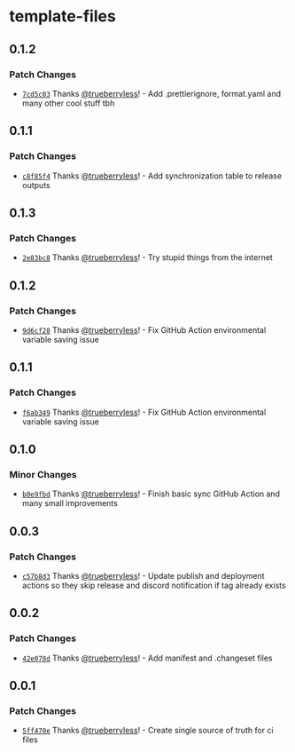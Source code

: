 # template-files

## 0.1.2

### Patch Changes

- [`7cd5c03`](https://github.com/trueberryless-org/template-files/commit/7cd5c0306fbe930d2348e891afda85b733a0e35e) Thanks [@trueberryless](https://github.com/trueberryless)! - Add .prettierignore, format.yaml and many other cool stuff tbh

## 0.1.1

### Patch Changes

- [`c8f85f4`](https://github.com/trueberryless-org/template-files/commit/c8f85f4cd369acdd82bed5d0c13c39bff2edf3d7) Thanks [@trueberryless](https://github.com/trueberryless)! - Add synchronization table to release outputs

## 0.1.3

### Patch Changes

- [`2e83bc8`](https://github.com/trueberryless-org/template-files/commit/2e83bc8b07581ef18b5bd859fd79e05577f960fa) Thanks [@trueberryless](https://github.com/trueberryless)! - Try stupid things from the internet

## 0.1.2

### Patch Changes

- [`9d6cf28`](https://github.com/trueberryless-org/template-files/commit/9d6cf281cd199b89e0351533d0ff897bb154b502) Thanks [@trueberryless](https://github.com/trueberryless)! - Fix GitHub Action environmental variable saving issue

## 0.1.1

### Patch Changes

- [`f6ab349`](https://github.com/trueberryless-org/template-files/commit/f6ab349c2ac4c98f4763d44cbcb4d9d2247ff685) Thanks [@trueberryless](https://github.com/trueberryless)! - Fix GitHub Action environmental variable saving issue

## 0.1.0

### Minor Changes

- [`b0e9fbd`](https://github.com/trueberryless-org/template-files/commit/b0e9fbd40b0c8f67cf7a38ea31a9867b9092596b) Thanks [@trueberryless](https://github.com/trueberryless)! - Finish basic sync GitHub Action and many small improvements

## 0.0.3

### Patch Changes

- [`c57b8d3`](https://github.com/trueberryless-org/template-files/commit/c57b8d34c0222683b095ac32c2b565ce6c46e7a1) Thanks [@trueberryless](https://github.com/trueberryless)! - Update publish and deployment actions so they skip release and discord notification if tag already exists

## 0.0.2

### Patch Changes

- [`42e078d`](https://github.com/trueberryless-org/template-files/commit/42e078dbe2954d1732dcd2911b88ebaf464ce008) Thanks [@trueberryless](https://github.com/trueberryless)! - Add manifest and .changeset files

## 0.0.1

### Patch Changes

- [`5ff470e`](https://github.com/trueberryless-org/template-files/commit/5ff470e93d072a8b862d329a4aba2e80c27c1f95) Thanks [@trueberryless](https://github.com/trueberryless)! - Create single source of truth for ci files
